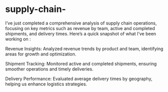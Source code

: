 # supply-chain-
I’ve just completed a comprehensive analysis of supply chain operations, focusing on key metrics such as revenue by team, active and completed shipments, and delivery times. Here’s a quick snapshot of what I’ve been working on :

Revenue Insights: Analyzed revenue trends by product and team, identifying areas for growth and optimization.

Shipment Tracking: Monitored active and completed shipments, ensuring smoother operations and timely deliveries.

Delivery Performance: Evaluated average delivery times by geography, helping us enhance logistics strategies.
